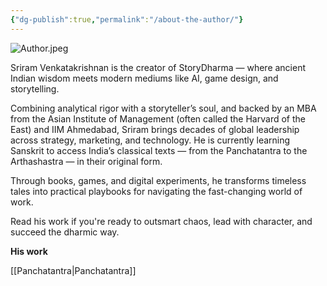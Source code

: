 ```yaml
---
{"dg-publish":true,"permalink":"/about-the-author/"}
---
```



![Author.jpeg](/img/user/images/Author.jpeg)

Sriram Venkatakrishnan is the creator of StoryDharma — where ancient Indian wisdom meets modern mediums like AI, game design, and storytelling.

Combining analytical rigor with a storyteller’s soul, and backed by an MBA from the Asian Institute of Management (often called the Harvard of the East) and IIM Ahmedabad, Sriram brings decades of global leadership across strategy, marketing, and technology. He is currently learning Sanskrit to access India’s classical texts — from the Panchatantra to the Arthashastra — in their original form.

Through books, games, and digital experiments, he transforms timeless tales into practical playbooks for navigating the fast-changing world of work.

Read his work if you're ready to outsmart chaos, lead with character, and succeed the dharmic way.

**His work**

[[Panchatantra\|Panchatantra]]
